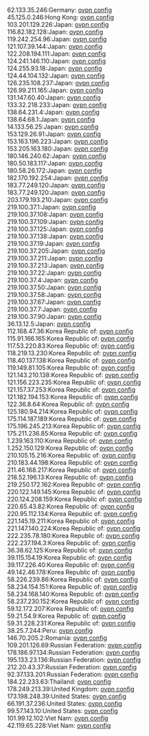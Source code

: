 62.133.35.246:Germany: [ovpn config](vpn/62_133_35_246.ovpn)  
45.125.0.246:Hong Kong: [ovpn config](vpn/45_125_0_246.ovpn)  
103.201.129.226:Japan: [ovpn config](vpn/103_201_129_226.ovpn)  
116.82.182.128:Japan: [ovpn config](vpn/116_82_182_128.ovpn)  
119.242.254.96:Japan: [ovpn config](vpn/119_242_254_96.ovpn)  
121.107.39.144:Japan: [ovpn config](vpn/121_107_39_144.ovpn)  
122.208.194.111:Japan: [ovpn config](vpn/122_208_194_111.ovpn)  
124.241.146.110:Japan: [ovpn config](vpn/124_241_146_110.ovpn)  
124.255.93.18:Japan: [ovpn config](vpn/124_255_93_18.ovpn)  
124.44.104.132:Japan: [ovpn config](vpn/124_44_104_132.ovpn)  
126.235.108.237:Japan: [ovpn config](vpn/126_235_108_237.ovpn)  
126.99.211.165:Japan: [ovpn config](vpn/126_99_211_165.ovpn)  
131.147.60.40:Japan: [ovpn config](vpn/131_147_60_40.ovpn)  
133.32.218.233:Japan: [ovpn config](vpn/133_32_218_233.ovpn)  
138.64.231.4:Japan: [ovpn config](vpn/138_64_231_4.ovpn)  
138.64.68.1:Japan: [ovpn config](vpn/138_64_68_1.ovpn)  
14.133.56.25:Japan: [ovpn config](vpn/14_133_56_25.ovpn)  
153.129.26.91:Japan: [ovpn config](vpn/153_129_26_91.ovpn)  
153.163.196.223:Japan: [ovpn config](vpn/153_163_196_223.ovpn)  
153.205.163.180:Japan: [ovpn config](vpn/153_205_163_180.ovpn)  
180.146.240.62:Japan: [ovpn config](vpn/180_146_240_62.ovpn)  
180.50.183.117:Japan: [ovpn config](vpn/180_50_183_117.ovpn)  
180.58.26.172:Japan: [ovpn config](vpn/180_58_26_172.ovpn)  
182.170.192.254:Japan: [ovpn config](vpn/182_170_192_254.ovpn)  
183.77.249.120:Japan: [ovpn config](vpn/183_77_249_120.ovpn)  
183.77.249.120:Japan: [ovpn config](vpn/183_77_249_120.ovpn)  
203.179.193.210:Japan: [ovpn config](vpn/203_179_193_210.ovpn)  
219.100.37.1:Japan: [ovpn config](vpn/219_100_37_1.ovpn)  
219.100.37.108:Japan: [ovpn config](vpn/219_100_37_108.ovpn)  
219.100.37.109:Japan: [ovpn config](vpn/219_100_37_109.ovpn)  
219.100.37.125:Japan: [ovpn config](vpn/219_100_37_125.ovpn)  
219.100.37.138:Japan: [ovpn config](vpn/219_100_37_138.ovpn)  
219.100.37.19:Japan: [ovpn config](vpn/219_100_37_19.ovpn)  
219.100.37.205:Japan: [ovpn config](vpn/219_100_37_205.ovpn)  
219.100.37.211:Japan: [ovpn config](vpn/219_100_37_211.ovpn)  
219.100.37.213:Japan: [ovpn config](vpn/219_100_37_213.ovpn)  
219.100.37.22:Japan: [ovpn config](vpn/219_100_37_22.ovpn)  
219.100.37.4:Japan: [ovpn config](vpn/219_100_37_4.ovpn)  
219.100.37.50:Japan: [ovpn config](vpn/219_100_37_50.ovpn)  
219.100.37.58:Japan: [ovpn config](vpn/219_100_37_58.ovpn)  
219.100.37.67:Japan: [ovpn config](vpn/219_100_37_67.ovpn)  
219.100.37.7:Japan: [ovpn config](vpn/219_100_37_7.ovpn)  
219.100.37.90:Japan: [ovpn config](vpn/219_100_37_90.ovpn)  
36.13.12.5:Japan: [ovpn config](vpn/36_13_12_5.ovpn)  
112.168.47.36:Korea Republic of: [ovpn config](vpn/112_168_47_36.ovpn)  
115.91.166.165:Korea Republic of: [ovpn config](vpn/115_91_166_165.ovpn)  
117.53.220.83:Korea Republic of: [ovpn config](vpn/117_53_220_83.ovpn)  
118.219.13.230:Korea Republic of: [ovpn config](vpn/118_219_13_230.ovpn)  
118.40.137.138:Korea Republic of: [ovpn config](vpn/118_40_137_138.ovpn)  
119.149.81.105:Korea Republic of: [ovpn config](vpn/119_149_81_105.ovpn)  
121.143.210.138:Korea Republic of: [ovpn config](vpn/121_143_210_138.ovpn)  
121.156.223.235:Korea Republic of: [ovpn config](vpn/121_156_223_235.ovpn)  
121.157.37.253:Korea Republic of: [ovpn config](vpn/121_157_37_253.ovpn)  
121.182.194.153:Korea Republic of: [ovpn config](vpn/121_182_194_153.ovpn)  
122.36.8.64:Korea Republic of: [ovpn config](vpn/122_36_8_64.ovpn)  
125.180.94.214:Korea Republic of: [ovpn config](vpn/125_180_94_214.ovpn)  
175.114.187.189:Korea Republic of: [ovpn config](vpn/175_114_187_189.ovpn)  
175.196.245.213:Korea Republic of: [ovpn config](vpn/175_196_245_213.ovpn)  
175.211.236.85:Korea Republic of: [ovpn config](vpn/175_211_236_85.ovpn)  
1.239.163.110:Korea Republic of: [ovpn config](vpn/1_239_163_110.ovpn)  
1.252.150.129:Korea Republic of: [ovpn config](vpn/1_252_150_129.ovpn)  
210.105.15.216:Korea Republic of: [ovpn config](vpn/210_105_15_216.ovpn)  
210.183.44.198:Korea Republic of: [ovpn config](vpn/210_183_44_198.ovpn)  
211.46.168.217:Korea Republic of: [ovpn config](vpn/211_46_168_217.ovpn)  
218.52.196.13:Korea Republic of: [ovpn config](vpn/218_52_196_13.ovpn)  
219.250.172.162:Korea Republic of: [ovpn config](vpn/219_250_172_162.ovpn)  
220.122.149.145:Korea Republic of: [ovpn config](vpn/220_122_149_145.ovpn)  
220.124.208.159:Korea Republic of: [ovpn config](vpn/220_124_208_159.ovpn)  
220.65.43.82:Korea Republic of: [ovpn config](vpn/220_65_43_82.ovpn)  
220.95.112.134:Korea Republic of: [ovpn config](vpn/220_95_112_134.ovpn)  
221.145.19.211:Korea Republic of: [ovpn config](vpn/221_145_19_211.ovpn)  
221.147.140.224:Korea Republic of: [ovpn config](vpn/221_147_140_224.ovpn)  
222.235.78.180:Korea Republic of: [ovpn config](vpn/222_235_78_180.ovpn)  
222.237.194.3:Korea Republic of: [ovpn config](vpn/222_237_194_3.ovpn)  
36.38.62.125:Korea Republic of: [ovpn config](vpn/36_38_62_125.ovpn)  
39.115.154.19:Korea Republic of: [ovpn config](vpn/39_115_154_19.ovpn)  
39.117.226.40:Korea Republic of: [ovpn config](vpn/39_117_226_40.ovpn)  
49.142.46.178:Korea Republic of: [ovpn config](vpn/49_142_46_178.ovpn)  
58.226.239.86:Korea Republic of: [ovpn config](vpn/58_226_239_86.ovpn)  
58.234.154.151:Korea Republic of: [ovpn config](vpn/58_234_154_151.ovpn)  
58.234.168.140:Korea Republic of: [ovpn config](vpn/58_234_168_140.ovpn)  
58.237.230.152:Korea Republic of: [ovpn config](vpn/58_237_230_152.ovpn)  
59.12.172.207:Korea Republic of: [ovpn config](vpn/59_12_172_207.ovpn)  
59.21.54.9:Korea Republic of: [ovpn config](vpn/59_21_54_9.ovpn)  
59.31.228.231:Korea Republic of: [ovpn config](vpn/59_31_228_231.ovpn)  
38.25.7.244:Peru: [ovpn config](vpn/38_25_7_244.ovpn)  
146.70.205.2:Romania: [ovpn config](vpn/146_70_205_2.ovpn)  
109.201.126.69:Russian Federation: [ovpn config](vpn/109_201_126_69.ovpn)  
178.186.97.134:Russian Federation: [ovpn config](vpn/178_186_97_134.ovpn)  
195.133.23.136:Russian Federation: [ovpn config](vpn/195_133_23_136.ovpn)  
212.20.43.37:Russian Federation: [ovpn config](vpn/212_20_43_37.ovpn)  
92.37.133.201:Russian Federation: [ovpn config](vpn/92_37_133_201.ovpn)  
184.22.233.63:Thailand: [ovpn config](vpn/184_22_233_63.ovpn)  
178.249.213.39:United Kingdom: [ovpn config](vpn/178_249_213_39.ovpn)  
173.198.248.39:United States: [ovpn config](vpn/173_198_248_39.ovpn)  
66.191.37.236:United States: [ovpn config](vpn/66_191_37_236.ovpn)  
99.57.143.10:United States: [ovpn config](vpn/99_57_143_10.ovpn)  
101.99.12.102:Viet Nam: [ovpn config](vpn/101_99_12_102.ovpn)  
42.119.65.228:Viet Nam: [ovpn config](vpn/42_119_65_228.ovpn)  
